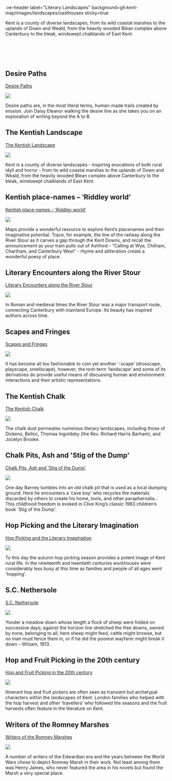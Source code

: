.ve-header label="Literary Landscapes" background=gh:kent-map/images/landscapes/oasthouses sticky=true

Kent is a county of diverse landscapes, from its wild coastal marshes to the uplands of Down and Weald, from the heavily wooded Blean complex above Canterbury to the bleak, windswept chalklands of East Kent.

# &nbsp; 
<param class="cards">

## Desire Paths

[Desire Paths](/landscape/desire-paths)

![](https://iiif.juncture-digital.org/thumbnail?url=https://stor.artstor.org/stor/f3b14ae4-f42e-4faf-aaea-1da8b379b2de)

Desire paths are, in the most literal terms, human-made trails created by erosion. Join Daisy Eleanor walking the desire line as she takes you on an exploration of writing beyond the A to B.

## The Kentish Landscape

[The Kentish Landscape](/landscape/kentish-landscapes)

![](https://iiif.juncture-digital.org/thumbnail?url=https://raw.githubusercontent.com/kent-map/kent/main/landscape/images/IMG_3010.JPG)

Kent is a county of diverse landscapes - inspiring evocations of both rural idyll and horror - from its wild coastal marshes to the uplands of Down and Weald, from the heavily wooded Blean complex above Canterbury to the bleak, windswept chalklands of East Kent.

## Kentish place-names – ‘Riddley world’

[Kentish place-names – ‘Riddley world’](/landscape/riddley-walker)

![](https://iiif.juncture-digital.org/thumbnail?url=https://stor.artstor.org/stor/c9754956-2845-403f-b27b-2e4fb5b36184)

Maps provide a wonderful resource to explore Kent’s placenames and their imaginative potential. Trace, for example, the line of the railway along the River Stour as it carves a gap through the Kent Downs, and recall the announcement as your train pulls out of Ashford - “Calling at Wye, Chilham, Chartham, and Canterbury West” - rhyme and alliteration create a wonderful poesy of place.

## Literary Encounters along the River Stour

[Literary Encounters along the River Stour](/landscape/literary-stour)

![](https://iiif.juncture-digital.org/thumbnail?url=https://stor.artstor.org/stor/30a9f8ca-133f-4f7f-a06a-4fa9706fe86e)

In Roman and medieval times the River Stour was a major transport route, connecting Canterbury with mainland Europe. Its beauty has inspired authors across time.

## Scapes and Fringes

[Scapes and Fringes](/landscape/scapes-and-fringes)

![](https://iiif.juncture-digital.org/thumbnail?url=https://raw.githubusercontent.com/kent-map/kent/main/landscape/images/HopbinMJC.jpg)

It has become all too fashionable to coin yet another ‘-scape’ (drosscape, playscape, smellscape), however, the root-term ‘landscape’ and some of its derivatives do provide useful means of discussing human and environment interactions and their artistic representations.

## The Kentish Chalk

[The Kentish Chalk](/landscape/kentish-chalk)

![](https://iiif.juncture-digital.org/thumbnail?url=https://raw.githubusercontent.com/kent-map/kent/main/landscape/images/IMG_2985.JPG)

The chalk dust permeates numerous literary landscapes, including those of Dickens, Belloc, Thomas Ingoldsby (the Rev. Richard Harris Barham), and Jocelyn Brooke.

## Chalk Pits, Ash and 'Stig of the Dump'

[Chalk Pits, Ash and 'Stig of the Dump'](/landscape/chalk-pits-stig)

![](https://iiif.juncture-digital.org/thumbnail?url=https://raw.githubusercontent.com/kent-map/kent/main/landscape/images/IMG_2546.JPG)

One day Barney tumbles into an old chalk pit that is used as a local dumping ground. Here he encounters a ‘cave boy’ who recycles the materials discarded by others to create his home, tools, and other paraphernalia... This childhood freedom is evoked in Clive King’s classic 1963 children’s book 'Stig of the Dump'.
 
## Hop Picking and the Literary Imagination

[Hop Picking and the Literary Imagination](/20c/20c-hop-picking)

![](https://iiif.juncture-digital.org/thumbnail?url=https://raw.githubusercontent.com/kent-map/kent/main/20c/images/IllustratedhoppingMJC1.JPG)

To this day the autumn hop picking season provides a potent image of Kent rural life. In the nineteenth and twentieth centuries workhouses were considerably less busy at this time as families and people of all ages went 'hopping'.

## S.C. Nethersole

[S.C. Nethersole](/20c/20c-nethersole-biography)

![](https://iiif.juncture-digital.org/thumbnail?url=https://stor.artstor.org/stor/d482e3aa-6764-4b23-92a9-693be7b2934d)

Yonder a meadow down whose length a flock of sheep were folded on successive days; against the horizon line stretched the free downs, owned by none, belonging to all; here sheep might feed, cattle might browse, but no man must fence them in, or if he did the poorest wayfarer might break it down – Wilsam, 1913.

## Hop and Fruit Picking in the 20th century

[Hop and Fruit Picking in the 20th century](/landscape/20c-encounters-with-others)

![](https://iiif.juncture-digital.org/thumbnail?url=https://stor.artstor.org/stor/8b2c869f-fca1-462c-9f35-0ec431e15266)

Itinerant hop and fruit pickers are often seen as transient but archetypal characters within the landscapes of Kent. London families who helped with the hop harvest and other ‘travellers’ who followed the seasons and the fruit harvests often feature in the literature on Kent.

## Writers of the Romney Marshes

[Writers of the Romney Marshes](/landscape/romney-writers)

![](https://iiif.juncture-digital.org/thumbnail?url=https://upload.wikimedia.org/wikipedia/commons/9/98/Harold_Gilman_-_Romney_Marsh_-_B1975.4.329_-_Yale_Center_for_British_Art.jpg)

A number of writers of the Edwardian era and the years between the World Wars chose to depict Romney Marsh in their work. Not least among them was Henry James, who never featured the area in his novels but found the Marsh a very special place. 
